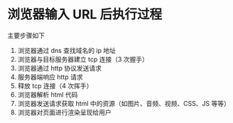 <script setup>
import { loginRead } from '@/utils/login-read'

loginRead('a10001')
</script>

# <AppCode code="92" /> 浏览器输入 URL 后执行过程

<ClientOnly><AppRead code="a10001" /></ClientOnly>

主要步骤如下

1. 浏览器通过 dns 查找域名的 ip 地址
2. 浏览器与目标服务器建立 tcp 连接（3 次握手）
3. 浏览器通过 http 协议发送请求
4. 服务器端响应 http 请求
5. 释放 tcp 连接（4 次挥手）
6. 浏览器解析 html 代码
7. 浏览器发送请求获取 html 中的资源（如图片、音频、视频、CSS、JS 等等）
8. 浏览器对页面进行渲染呈现给用户

<AppComment />